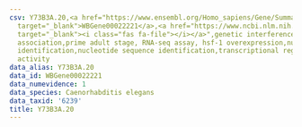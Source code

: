 ```yaml
---
csv: Y73B3A.20,<a href="https://www.ensembl.org/Homo_sapiens/Gene/Summary?db=core;g=WBGene00022221"
  target="_blank">WBGene00022221</a>,<a href="https://www.ncbi.nlm.nih.gov/pubmed/30894454"
  target="_blank"><i class="fas fa-file"></i></a>",genetic interference,functional
  association,prime adult stage, RNA-seq assay, hsf-1 overexpression,nucleotide sequence
  identification,nucleotide sequence identification,transcriptional regulation,down-regulates
  activity
data_alias: Y73B3A.20
data_id: WBGene00022221
data_numevidence: 1
data_species: Caenorhabditis elegans
data_taxid: '6239'
title: Y73B3A.20
---
```

